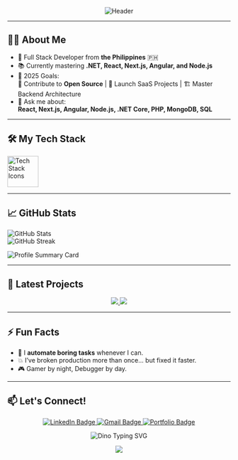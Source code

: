 <p align="center">
  <img src="https://capsule-render.vercel.app/api?type=waving&color=0:58A6FF,100:1F1F1F&height=200&section=header&text=Hey%20there%20👋%20I'm%20Joe!&fontSize=40&fontAlignY=35&desc=Full%20Stack%20Developer%20%7C%20Lifelong%20Learner&descSize=20&descAlignY=60" alt="Header"/>
</p>
 

---

## 👨‍💻 About Me
- 🚀 Full Stack Developer from **the Philippines** 🇵🇭
- 📚 Currently mastering **.NET, React, Next.js, Angular, and Node.js**
- 🎯 2025 Goals:  
  🧩 Contribute to **Open Source** | 🚀 Launch SaaS Projects | 🏗️ Master Backend Architecture
- 💬 Ask me about:  
  **React, Next.js, Angular, Node.js, .NET Core, PHP, MongoDB, SQL**

---

## 🛠️ My Tech Stack
<p align="left">
  <a href="#"><img src="https://skillicons.dev/icons?i=js,ts,react,nextjs,angular,nodejs,express,html,css,tailwind,bootstrap,php,cs,dotnet,mysql,mongodb,git" height="70" alt="Tech Stack Icons" /></a>
</p>

---

## 📈 GitHub Stats
<p align="left">
  <img src="https://github-readme-stats.vercel.app/api?username=naznazj&show_icons=true&theme=tokyonight&hide_border=true" alt="GitHub Stats" />
  <br/>
  <img src="https://github-readme-streak-stats.herokuapp.com?user=naznazj&theme=tokyonight&hide_border=true" alt="GitHub Streak" />
</p>

<p align="left">
  <img src="https://github-profile-summary-cards.vercel.app/api/cards/profile-details?username=naznazj&theme=tokyonight" alt="Profile Summary Card"/>
</p>

---

## 🚀 Latest Projects
<p align="center">
  <a href="https://cogonreservation.site" target="_blank">
    <img src="https://img.shields.io/badge/Cogon_Pardo_Reservation_System-Visit-blue?style=for-the-badge&logo=vercel&logoColor=white" />
  </a>
  <a href="https://dragondelivery.ct.ws" target="_blank">
    <img src="https://img.shields.io/badge/Dragon_Delivery-Visit-green?style=for-the-badge&logo=next.js&logoColor=white" />
  </a>
</p>

---

## ⚡ Fun Facts
- 🦾 I **automate boring tasks** whenever I can.
- 💥 I’ve broken production more than once... but fixed it faster.  
- 🎮 Gamer by night, Debugger by day.

---

## 📫 Let's Connect!
<p align="center">
  <a href="https://www.linkedin.com/in/joe-michael-tanilon-88b130357/" target="_blank">
    <img src="https://img.shields.io/badge/LinkedIn-Connect-blue?style=for-the-badge&logo=linkedin" alt="LinkedIn Badge"/>
  </a>
  <a href="mailto:joemichaeltanilon@gmail.com" target="_blank">
    <img src="https://img.shields.io/badge/Gmail-Send-red?style=for-the-badge&logo=gmail" alt="Gmail Badge"/>
  </a>
  <a href="https://portfolio-j-beige.vercel.app" target="_blank">
    <img src="https://img.shields.io/badge/Portfolio-Visit-lightgrey?style=for-the-badge&logo=vercel" alt="Portfolio Badge"/>
  </a>
</p>
<p align="center">
  <img src="https://readme-typing-svg.herokuapp.com?font=Fira+Code&size=24&duration=3000&pause=1000&color=00FF00&center=true&vCenter=true&width=500&lines=Welcome+to+the+End!;404+Error:+No+WiFi+Detected.;Running+on+Endless+Code+Desert..." alt="Dino Typing SVG" />
</p>
<p align="center">
  <img src="https://capsule-render.vercel.app/api?type=waving&color=0:1F1F1F,100:58A6FF&height=120&section=footer" />
</p>

